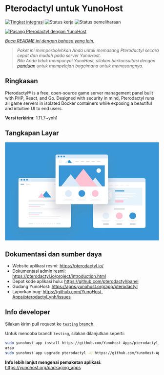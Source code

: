 <!--
N.B.: README ini dibuat secara otomatis oleh <https://github.com/YunoHost/apps/tree/master/tools/readme_generator>
Ini TIDAK boleh diedit dengan tangan.
-->

# Pterodactyl untuk YunoHost

[![Tingkat integrasi](https://dash.yunohost.org/integration/pterodactyl.svg)](https://ci-apps.yunohost.org/ci/apps/pterodactyl/) ![Status kerja](https://ci-apps.yunohost.org/ci/badges/pterodactyl.status.svg) ![Status pemeliharaan](https://ci-apps.yunohost.org/ci/badges/pterodactyl.maintain.svg)

[![Pasang Pterodactyl dengan YunoHost](https://install-app.yunohost.org/install-with-yunohost.svg)](https://install-app.yunohost.org/?app=pterodactyl)

*[Baca README ini dengan bahasa yang lain.](./ALL_README.md)*

> *Paket ini memperbolehkan Anda untuk memasang Pterodactyl secara cepat dan mudah pada server YunoHost.*  
> *Bila Anda tidak mempunyai YunoHost, silakan berkonsultasi dengan [panduan](https://yunohost.org/install) untuk mempelajari bagaimana untuk memasangnya.*

## Ringkasan

Pterodactyl® is a free, open-source game server management panel built with PHP, React, and Go. Designed with security in mind, Pterodactyl runs all game servers in isolated Docker containers while exposing a beautiful and intuitive UI to end users.

**Versi terkirim:** 1.11.7~ynh1

## Tangkapan Layar

![Tangkapan Layar pada Pterodactyl](./doc/screenshots/example.jpg)

## Dokumentasi dan sumber daya

- Website aplikasi resmi: <https://pterodactyl.io/>
- Dokumentasi admin resmi: <https://pterodactyl.io/project/introduction.html>
- Depot kode aplikasi hulu: <https://github.com/pterodactyl/panel>
- Gudang YunoHost: <https://apps.yunohost.org/app/pterodactyl>
- Laporkan bug: <https://github.com/YunoHost-Apps/pterodactyl_ynh/issues>

## Info developer

Silakan kirim pull request ke [`testing` branch](https://github.com/YunoHost-Apps/pterodactyl_ynh/tree/testing).

Untuk mencoba branch `testing`, silakan dilanjutkan seperti:

```bash
sudo yunohost app install https://github.com/YunoHost-Apps/pterodactyl_ynh/tree/testing --debug
atau
sudo yunohost app upgrade pterodactyl -u https://github.com/YunoHost-Apps/pterodactyl_ynh/tree/testing --debug
```

**Info lebih lanjut mengenai pemaketan aplikasi:** <https://yunohost.org/packaging_apps>
